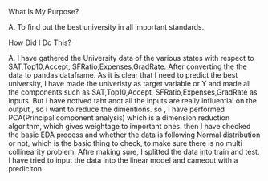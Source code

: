 What Is My Purpose?

A. To find out the best university in all important standards.


How Did I Do This?

A. I have gathered the University data of the various states with respect to SAT,Top10,Accept, SFRatio,Expenses,GradRate. After converting the the data to pandas dataframe. As it is clear that I need to predict the best university, I have made the univeristy as target variable or Y and made all the components such as SAT,Top10,Accept, SFRatio,Expenses,GradRate as inputs. But i have notived taht anot all the inputs are really influential on the output , so i want to reduce the dimentions. so , I have performed PCA(Principal component analysis) which is a dimension reduction algorithm, which gives weightage to important ones. then I have checked the basic EDA process and whether the data is following Normal distribution or not, which is the basic thing to check, to make sure there is no multi collinearity problem. Aftre making sure, I splitted the data into train and test. I have tried to input the data into the linear model and cameout with a prediciton.


